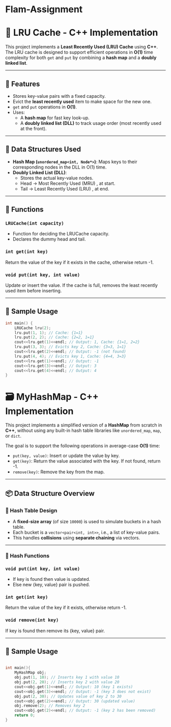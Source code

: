 # Flam-Assignment

# 🧠 LRU Cache - C++ Implementation

This project implements a **Least Recently Used (LRU) Cache** using **C++**. The LRU cache is designed to support efficient operations in **O(1)** time complexity for both `get` and `put` by combining a **hash map** and a **doubly linked list**.

---

## 🚀 Features 

- Stores key-value pairs with a fixed capacity.
- Evict the **least recently used** item to make space for the new one.
- `get` and `put` operations in **O(1)**.
- Uses:
  - A **hash map** for fast key look-up.
  - A **doubly linked list (DLL)** to track usage order (most recently used at the front).

---

## 🧩 Data Structures Used

- **Hash Map (`unordered_map<int, Node*>`)**: Maps keys to their corresponding nodes in the DLL in O(1) time.
- **Doubly Linked List (DLL)**:
  - Stores the actual key-value nodes.
  - Head → Most Recently Used (MRU) , at start.
  - Tail → Least Recently Used (LRU) , at end.

---

## 🔧 Functions

### `LRUCache(int capacity)`
- Function for deciding the LRUCache capacity.
- Declares the dummy head and tail.

### `int get(int key)`
Return the value of the key if it exists in the cache, otherwise return -1.

### `void put(int key, int value)`
Update or insert the value. If the cache is full, removes the least recently used item before inserting.

---

## 🧪 Sample Usage

```cpp
int main() {
    LRUCache lru(2);
    lru.put(1, 1); // Cache: {1=1}
    lru.put(2, 2); // Cache: {2=2, 1=1}
    cout<<lru.get(1)<<endl; // Output: 1, Cache: {1=1, 2=2}
    lru.put(3, 3); // Evicts key 2, Cache: {3=3, 1=1}
    cout<<lru.get(2)<<endl; // Output: -1 (not found)
    lru.put(4, 4); // Evicts key 1, Cache: {4=4, 3=3}
    cout<<lru.get(1)<<endl; // Output: -1
    cout<<lru.get(3)<<endl; // Output: 3
    cout<<lru.get(4)<<endl; // Output: 4
}
```

# 🗃️ MyHashMap - C++ Implementation

This project implements a simplified version of a **HashMap** from scratch in **C++**, without using any built-in hash table libraries like `unordered_map`, `map`, or `dict`.

The goal is to support the following operations in average-case **O(1)** time:

- `put(key, value)`: Insert or update the value by key.
- `get(key)`: Return the value associated with the key. If not found, return -1.
- `remove(key)`: Remove the key from the map.

---

## 📦 Data Structure Overview

### 🔢 Hash Table Design

- A **fixed-size array** (of size `10000`) is used to simulate buckets in a hash table.
- Each bucket is a `vector<pair<int, int>>`, i.e., a list of key-value pairs.
- This handles **collisions** using **separate chaining** via vectors.

---

### 🧮 Hash Functions

### `void put(int key, int value)`
- If key is found then value is updated.
- Else new {key, value} pair is pushed.

### `int get(int key)`
Return the value of the key if it exists, otherwise return -1.

### `void remove(int key)`
If key is found then remove its {key, value} pair.

---

## 🧪 Sample Usage

```cpp
  
int main(){
    MyHashMap obj;
    obj.put(1, 10); // Inserts key 1 with value 10
    obj.put(2, 20); // Inserts key 2 with value 20
    cout<<obj.get(1)<<endl; // Output: 10 (key 1 exists)
    cout<<obj.get(3)<<endl; // Output: -1 (key 3 does not exist)
    obj.put(2, 30); // Updates value of key 2 to 30
    cout<<obj.get(2)<<endl; // Output: 30 (updated value)
    obj.remove(2); // Removes key 2
    cout<<obj.get(2)<<endl; // Output: -1 (key 2 has been removed)
    return 0;
}

```
